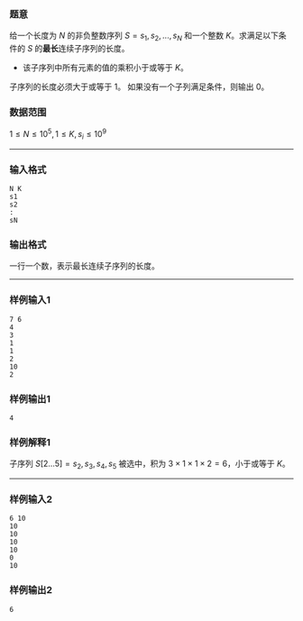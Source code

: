 ### 题意

给一个长度为 $N$ 的非负整数序列 $S=s_{1},s_{2},... ,s_{N}$  和一个整数 $K$。求满足以下条件的 $S$ 的**最长**连续子序列的长度。

- 该子序列中所有元素的值的乘积小于或等于 $K$。 

子序列的长度必须大于或等于 $1$。
如果没有一个子列满足条件，则输出 $0$。

### 数据范围

$1 \leq N \leq 10^5,1 \leq K,s_{i} \leq 10^9$

---

### 输入格式

```
N K
s1
s2
:
sN
```

### 输出格式

一行一个数，表示最长连续子序列的长度。

---

### 样例输入1

```
7 6
4
3
1
1
2
10
2
```

### 样例输出1

```
4
```

### 样例解释1

子序列 $S[2...5]=s_{2},s_{3},s_{4},s_{5}$  被选中，积为 $3\times 1\times 1\times 2=6$，小于或等于 $K$。

---

### 样例输入2

```
6 10
10
10
10
10
0
10
```

### 样例输出2

```
6
```